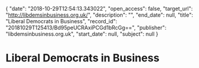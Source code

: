 {
  "date": "2018-10-29T12:54:13.343022", 
  "open_access": false, 
  "target_url": "http://libdemsinbusiness.org.uk/", 
  "description": "", 
  "end_date": null, 
  "title": "Liberal Democrats in Business", 
  "record_id": "20181029T125413/Bd95peUCRAxiPCGd1bRcGg==", 
  "publisher": "libdemsinbusiness.org.uk", 
  "start_date": null, 
  "subject": null
}

# Liberal Democrats in Business


